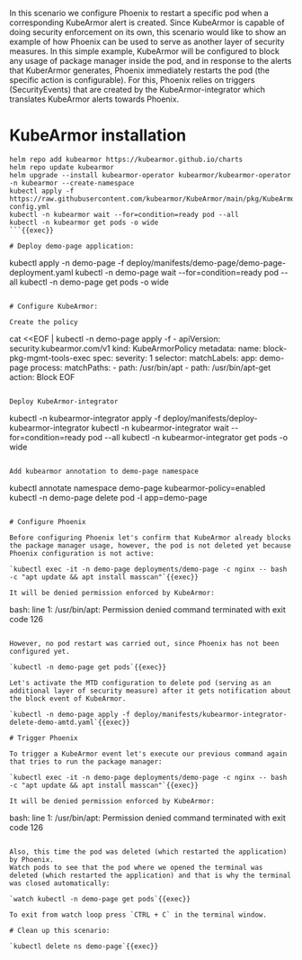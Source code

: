 
In this scenario we configure Phoenix to restart a specific pod when a corresponding KubeArmor alert is created. Since KubeArmor is capable of doing security enforcement on its own, this scenario would like to show an example of how Phoenix can be used to serve as another layer of security measures. In this simple example, KubeArmor will be configured to block any usage of package manager inside the pod, and in response to the alerts that KuberArmor generates, Phoenix immediately restarts the pod (the specific action is configurable). For this, Phoenix relies on triggers (SecurityEvents) that are created by the KubeArmor-integrator which translates KubeArmor alerts towards Phoenix.

# KubeArmor installation

```
helm repo add kubearmor https://kubearmor.github.io/charts
helm repo update kubearmor
helm upgrade --install kubearmor-operator kubearmor/kubearmor-operator -n kubearmor --create-namespace
kubectl apply -f https://raw.githubusercontent.com/kubearmor/KubeArmor/main/pkg/KubeArmorOperator/config/samples/sample-config.yml
kubectl -n kubearmor wait --for=condition=ready pod --all
kubectl -n kubearmor get pods -o wide
```{{exec}}

# Deploy demo-page application:

```
kubectl apply -n demo-page -f deploy/manifests/demo-page/demo-page-deployment.yaml
kubectl -n demo-page wait --for=condition=ready pod --all
kubectl -n demo-page get pods -o wide
```{{exec}}

# Configure KubeArmor:

Create the policy

```
cat <<EOF | kubectl -n demo-page apply -f -
apiVersion: security.kubearmor.com/v1
kind: KubeArmorPolicy
metadata:
  name: block-pkg-mgmt-tools-exec
spec:
  severity: 1
  selector:
    matchLabels:
      app: demo-page
  process:
    matchPaths:
    - path: /usr/bin/apt
    - path: /usr/bin/apt-get
  action:
    Block
EOF
```{{exec}}

Deploy KubeArmor-integrator

```
kubectl -n kubearmor-integrator apply -f deploy/manifests/deploy-kubearmor-integrator
kubectl -n kubearmor-integrator wait --for=condition=ready pod --all
kubectl -n kubearmor-integrator get pods -o wide
```{{exec}}

Add kubearmor annotation to demo-page namespace

```
kubectl annotate namespace demo-page kubearmor-policy=enabled
kubectl -n demo-page delete pod -l app=demo-page
```{{exec}}

# Configure Phoenix

Before configuring Phoenix let's confirm that KubeArmor already blocks the package manager usage, however, the pod is not deleted yet because Phoenix configuration is not active:

`kubectl exec -it -n demo-page deployments/demo-page -c nginx -- bash -c "apt update && apt install masscan"`{{exec}}

It will be denied permission enforced by KubeArmor:

```
bash: line 1: /usr/bin/apt: Permission denied
command terminated with exit code 126
```

However, no pod restart was carried out, since Phoenix has not been configured yet.

`kubectl -n demo-page get pods`{{exec}}

Let's activate the MTD configuration to delete pod (serving as an additional layer of security measure) after it gets notification about the block event of KubeArmor.

`kubectl -n demo-page apply -f deploy/manifests/kubearmor-integrator-delete-demo-amtd.yaml`{{exec}}

# Trigger Phoenix

To trigger a KubeArmor event let's execute our previous command again that tries to run the package manager:

`kubectl exec -it -n demo-page deployments/demo-page -c nginx -- bash -c "apt update && apt install masscan"`{{exec}}

It will be denied permission enforced by KubeArmor:

```
bash: line 1: /usr/bin/apt: Permission denied
command terminated with exit code 126
```

Also, this time the pod was deleted (which restarted the application) by Phoenix.
Watch pods to see that the pod where we opened the terminal was deleted (which restarted the application) and that is why the terminal was closed automatically:

`watch kubectl -n demo-page get pods`{{exec}}

To exit from watch loop press `CTRL + C` in the terminal window.

# Clean up this scenario:

`kubectl delete ns demo-page`{{exec}}